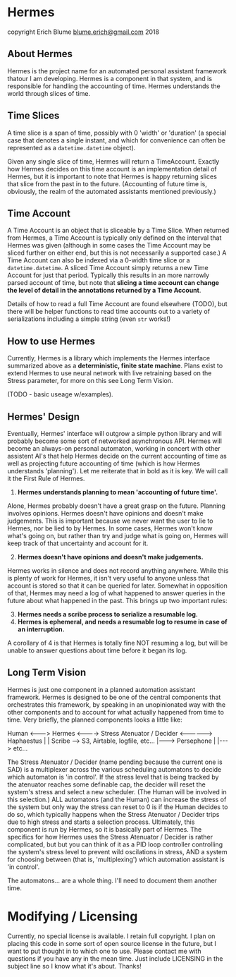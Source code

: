 Hermes
======
copyright Erich Blume <blume.erich@gmail.com> 2018


About Hermes
------------
Hermes is the project name for an automated personal assistant framework
thatour I am developing. Hermes is a component in that system, and is
responsible for handling the accounting of time. Hermes understands the world
through slices of time.

Time Slices
-----------

A time slice is a span of time, possibly with 0 'width' or 'duration' (a
special case that denotes a single instant, and which for convenience can often
be represented as a `datetime.datetime` object).

Given any single slice of time, Hermes will return a TimeAccount. Exactly how
Hermes decides on this time account is an implementation detail of Hermes, but
it is important to note that Hermes is happy returning slices that slice from
the past in to the future. (Accounting of future time is, obviously, the realm
of the automated assistants mentioned previously.)

Time Account
------------

A Time Account is an object that is sliceable by a Time Slice. When returned
from Hermes, a Time Account is typically only defined on the interval that
Hermes was given (although in some cases the Time Account may be sliced further
on either end, but this is not necessarily a supported case.) A Time Account
can also be indexed via a 0-width time slice or a `datetime.datetime`. A sliced
Time Account simply returns a new Time Account for just that period. Typically
this results in an more narrowly parsed account of time, but note that
**slicing a time account can change the level of detail in the annotations
returned by a Time Account**.

Details of how to read a full Time Account are found elsewhere (TODO), but
there will be helper functions to read time accounts out to a variety of
serializations including a simple string (even `str` works!)

How to use Hermes
-----------------

Currently, Hermes is a library which implements the Hermes interface summarized
above as a **deterministic, finite state machine**. Plans exist to extend
Hermes to use neural network with live retraining based on the Stress
parameter, for more on this see Long Term Vision.

(TODO - basic useage w/examples).

Hermes' Design
--------------

Eventually, Hermes' interface will outgrow a simple python library and will
probably become some sort of networked asynchronous API. Hermes will become an
always-on personal automaton, working in concert with other assistent AI's that
help Hermes decide on the current accounting of time as well as projecting
future accounting of time (which is how Hermes understands 'planning'). Let me
reiterate that in bold as it is key. We will call it the First Rule of Hermes.

1. **Hermes understands planning to mean 'accounting of future time'.**

Alone, Hermes probably doesn't have a great grasp on the future. Planning
involves opinions. Hermes doesn't have opinions and doesn't make judgements.
This is important because we never want the user to lie to Hermes, nor be lied
to by Hermes. In some cases, Hermes won't know what's going on, but rather than
try and judge what is going on, Hermes will keep track of that uncertainty and
account for it.

2. **Hermes doesn't have opinions and doesn't make judgements.**

Hermes works in silence and does not record anything anywhere. While this is
plenty of work for Hermes, it isn't very useful to anyone unless that account
is stored so that it can be queried for later. Somewhat in opposition of that,
Hermes may need a log of what happened to answer queries in the future about
what happened in the past. This brings up two important rules:

3. **Hermes needs a scribe process to serialize a resumable log.**
4. **Hermes is ephemeral, and needs a resumable log to resume in case of an
   interruption.**

A corollary of 4 is that Hermes is totally fine NOT resuming a log, but will
be unable to answer questions about time before it began its log.

Long Term Vision
----------------

Hermes is just one component in a planned automation assistant framework.
Hermes is designed to be one of the central components that orchestrates this
framework, by speaking in an unopinionated way with the other components and to
account for what actually happened from time to time. Very briefly, the planned
components looks a little like:

Human <---> Hermes <----> Stress Atenuator / Decider <------> Haphaestus
              |                                         |
           Scribe --> S3, Airtable, logfile, etc...     |---> Persephone
                                                        |
                                                        |---> etc...

The Stress Atenuator / Decider (name pending because the current one is SAD) is
a multiplexer across the various scheduling automatons to decide which
automaton is 'in control'. If the stress level that is being tracked by the
atenuator reaches some definable cap, the decider will reset the system's
stress and select a new scheduler. (The Human will be involved in this
selection.) ALL automatons (and the Human) can increase the stress of the
system but only way the stress can reset to 0 is if the Human decides to do so,
which typically happens when the Stress Atenuator / Decider trips due to high
stress and starts a selection process. Ultimately, this component is run by
Hermes, so it is basically part of Hermes. The specifics for how Hermes uses
the Stress Atenuator / Decider is rather complicated, but but you can think of
it as a PID loop controller controlling the system's stress level to prevent
wild oscilations in stress, AND a system for choosing between (that is,
'multiplexing') which automation assistant is 'in control'.

The automatons... are a whole thing. I'll need to document them another time.

Modifying / Licensing
=====================

Currently, no special license is available. I retain full copyright. I plan on
placing this code in some sort of open source license in the future, but I want
to put thought in to which one to use. Please contact me with questions if you
have any in the mean time. Just include LICENSING in the subject line so I know
what it's about. Thanks!


